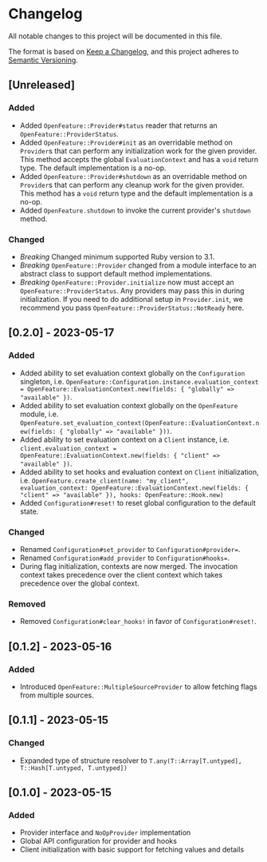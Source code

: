 # Changelog
All notable changes to this project will be documented in this file.

The format is based on [Keep a Changelog](https://keepachangelog.com/en/1.0.0/),
and this project adheres to [Semantic Versioning](https://semver.org/spec/v2.0.0.html).

## [Unreleased]

### Added

- Added `OpenFeature::Provider#status` reader that returns an `OpenFeature::ProviderStatus`.
- Added `OpenFeature::Provider#init` as an overridable method on `Provider`s that can perform any initialization work for the given provider. This method accepts the global `EvaluationContext` and has a `void` return type. The default implementation is a no-op.
- Added `OpenFeature::Provider#shutdown` as an overridable method on `Provider`s that can perform any cleanup work for the given provider. This method has a `void` return type and the default implementation is a no-op.
- Added `OpenFeature.shutdown` to invoke the current provider's `shutdown` method.

### Changed

- *Breaking* Changed minimum supported Ruby version to 3.1.
- *Breaking* `OpenFeature::Provider` changed from a module interface to an abstract class to support default method implementations.
- *Breaking* `OpenFeature::Provider.initialize` now must accept an `OpenFeature::ProviderStatus`. Any providers may pass this in during initialization. If you need to do additional setup in `Provider.init`, we recommend you pass `OpenFeature::ProviderStatus::NotReady` here.

## [0.2.0] - 2023-05-17

### Added

- Added ability to set evaluation context globally on the `Configuration` singleton, i.e. `OpenFeature::Configuration.instance.evaluation_context = OpenFeature::EvaluationContext.new(fields: { "globally" => "available" })`.
- Added ability to set evaluation context globally on the `OpenFeature` module, i.e. `OpenFeature.set_evaluation_context(OpenFeature::EvaluationContext.new(fields: { "globally" => "available" }))`.
- Added ability to set evaluation context on a `Client` instance, i.e. `client.evaluation_context = OpenFeature::EvaluationContext.new(fields: { "client" => "available" })`.
- Added ability to set hooks and evaluation context on `Client` initialization, i.e. `OpenFeature.create_client(name: "my_client", evaluation_context: OpenFeature::EvaluationContext.new(fields: { "client" => "available" }), hooks: OpenFeature::Hook.new)`
- Added `Configuration#reset!` to reset global configuration to the default state.

### Changed

- Renamed `Configuration#set_provider` to `Configuration#provider=`.
- Renamed `Configuration#add_provider` to `Configuration#hooks=`.
- During flag initialization, contexts are now merged. The invocation context takes precedence over the client context which takes precedence over the global context.

### Removed

- Removed `Configuration#clear_hooks!` in favor of `Configuration#reset!`.

## [0.1.2] - 2023-05-16

### Added

- Introduced `OpenFeature::MultipleSourceProvider` to allow fetching flags from multiple sources.

## [0.1.1] - 2023-05-15

### Changed

- Expanded type of structure resolver to `T.any(T::Array[T.untyped], T::Hash[T.untyped, T.untyped])`

## [0.1.0] - 2023-05-15

### Added

- Provider interface and `NoOpProvider` implementation
- Global API configuration for provider and hooks
- Client initialization with basic support for fetching values and details
